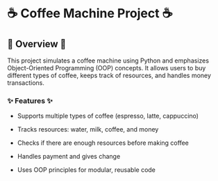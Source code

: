 # ☕️ Coffee Machine Project ☕️

## 🧾 Overview 🧾

This project simulates a coffee machine using Python and emphasizes Object-Oriented Programming (OOP) concepts. It allows users to buy different types of coffee, keeps track of resources, and handles money transactions.

### ✨ Features ✨

- Supports multiple types of coffee (espresso, latte, cappuccino)

- Tracks resources: water, milk, coffee, and money

- Checks if there are enough resources before making coffee

- Handles payment and gives change

- Uses OOP principles for modular, reusable code
